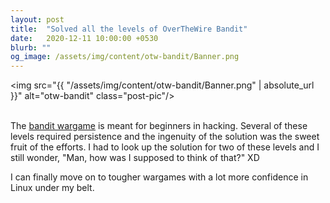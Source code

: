 ```yaml
---
layout: post
title:  "Solved all the levels of OverTheWire Bandit"
date:   2020-12-11 10:00:00 +0530
blurb: ""
og_image: /assets/img/content/otw-bandit/Banner.png
---
```


<img src="{{ "/assets/img/content/otw-bandit/Banner.png" | absolute_url }}" alt="otw-bandit" class="post-pic"/>
<br />
<br />


The [bandit wargame](https://overthewire.org/wargames/bandit/) is meant for beginners in hacking. Several of these levels required persistence and the ingenuity of the solution was the sweet fruit of the efforts. I had to look up the solution for two of these levels and I still wonder, "Man, how was I supposed to think of that?" XD


I can finally move on to tougher wargames with a lot more confidence in Linux under my belt.
